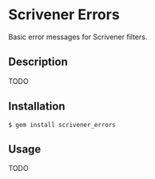 Scrivener Errors
================

Basic error messages for Scrivener filters.

Description
-----------

TODO

Installation
------------

    $ gem install scrivener_errors

Usage
-----

TODO
